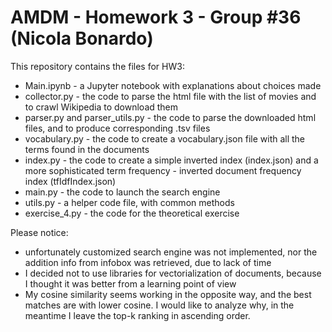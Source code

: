 # AMDM - Homework 3 - Group #36 (Nicola Bonardo)

This repository contains the files for HW3:
* Main.ipynb - a Jupyter notebook with explanations about choices made
* collector.py - the code to parse the html file with the list of movies and to crawl Wikipedia to download them
* parser.py and parser_utils.py - the code to parse the downloaded html files, and to produce corresponding .tsv files
* vocabulary.py - the code to create a vocabulary.json file with all the terms found in the documents
* index.py - the code to create a simple inverted index (index.json) and a more sophisticated term frequency - inverted document frequency index (tfIdfIndex.json)
* main.py - the code to launch the search engine
* utils.py - a helper code file, with common methods
* exercise_4.py - the code for the theoretical exercise

Please notice:
* unfortunately customized search engine was not implemented, nor the addition info from infobox was retrieved, due to lack of time
* I decided not to use libraries for vectorialization of documents, because I thought it was better from a learning point of view
* My cosine similarity seems working in the opposite way, and the best matches are with lower cosine. I would like to analyze why, in the meantime I leave the top-k ranking in ascending order.
